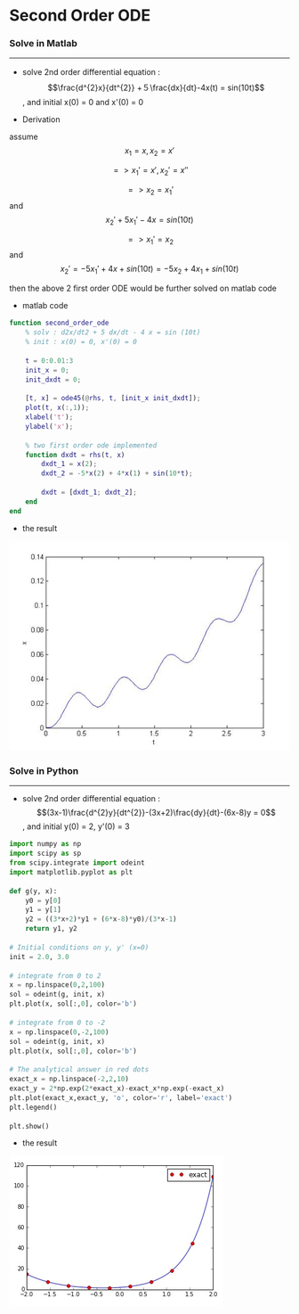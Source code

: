 # Second Order ODE

<script type="text/javascript" src="../js/general.js"></script>

### Solve in Matlab
---

* solve 2nd order differential equation :　$$\frac{d^{2}x}{dt^{2}} +５\frac{dx}{dt}-4x(t) = sin(10t)$$, and initial x(0) = 0 and x'(0) = 0

* Derivation

assume $$x_{1} = x, x_{2} = x'$$

$$=> x_{1}' = x', x_{2}' = x''$$

$$=> x_{2} = x_{1}'$$ and $$x_{2}' + 5x_{1}' -4x = sin(10t)$$

$$=> x_{1}' = x_{2}$$ and $$x_{2}' = -5x_{1}' + 4x + sin(10t) = -5x_{2} + 4x_{1} + sin(10t) $$

then the above 2 first order ODE would be further solved on matlab code

* matlab code

```matlab
function second_order_ode
    % solv : d2x/dt2 + 5 dx/dt - 4 x = sin (10t)
    % init : x(0) = 0, x'(0) = 0
    
    t = 0:0.01:3
    init_x = 0;
    init_dxdt = 0;
    
    [t, x] = ode45(@rhs, t, [init_x init_dxdt]);
    plot(t, x(:,1));
    xlabel('t');
    ylabel('x');
    
    % two first order ode implemented
    function dxdt = rhs(t, x)
        dxdt_1 = x(2);
        dxdt_2 = -5*x(2) + 4*x(1) + sin(10*t);
        
        dxdt = [dxdt_1; dxdt_2];
    end
end
```

* the result

![](../images/second-order-ode.jpg)

### Solve in Python
---

* solve 2nd order differential equation : $$(3x-1)\frac{d^{2}y}{dt^{2}}-(3x+2)\frac{dy}{dt}-(6x-8)y = 0$$, and initial y(0) = 2, y'(0) = 3

```python
import numpy as np
import scipy as sp
from scipy.integrate import odeint
import matplotlib.pyplot as plt

def g(y, x):
    y0 = y[0]
    y1 = y[1]
    y2 = ((3*x+2)*y1 + (6*x-8)*y0)/(3*x-1)
    return y1, y2

# Initial conditions on y, y' (x=0)
init = 2.0, 3.0

# integrate from 0 to 2
x = np.linspace(0,2,100)
sol = odeint(g, init, x)
plt.plot(x, sol[:,0], color='b')

# integrate from 0 to -2
x = np.linspace(0,-2,100)
sol = odeint(g, init, x)
plt.plot(x, sol[:,0], color='b')

# The analytical answer in red dots
exact_x = np.linspace(-2,2,10)
exact_y = 2*np.exp(2*exact_x)-exact_x*np.exp(-exact_x)
plt.plot(exact_x,exact_y, 'o', color='r', label='exact')
plt.legend()

plt.show()
```

* the result

![](../images/second-order-ode-python.jpg)
